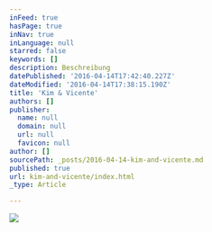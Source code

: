 ```yaml
---
inFeed: true
hasPage: true
inNav: true
inLanguage: null
starred: false
keywords: []
description: Beschreibung
datePublished: '2016-04-14T17:42:40.227Z'
dateModified: '2016-04-14T17:38:15.190Z'
title: 'Kim & Vicente'
authors: []
publisher:
  name: null
  domain: null
  url: null
  favicon: null
author: []
sourcePath: _posts/2016-04-14-kim-and-vicente.md
published: true
url: kim-and-vicente/index.html
_type: Article

---
```

![](https://the-grid-user-content.s3-us-west-2.amazonaws.com/1ec08163-7597-4beb-a1c8-c49d9ab27676.jpg)